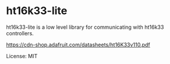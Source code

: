 # ht16k33-lite

ht16k33-lite is a low level library for communicating with ht16k33
controllers.

<https://cdn-shop.adafruit.com/datasheets/ht16K33v110.pdf>

License: MIT
